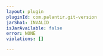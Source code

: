 ```yaml
---
layout: plugin
pluginId: com.palantir.git-version
jarSha1: INVALID
isJarAvailable: false
error: NONE
violations: []

---
```


